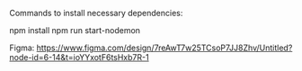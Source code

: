 Commands to install necessary dependencies:

npm install
npm run start-nodemon

Figma:
https://www.figma.com/design/7reAwT7w25TCsoP7JJ8Zhv/Untitled?node-id=6-14&t=ioYYxotF6tsHxb7R-1
